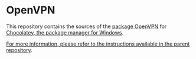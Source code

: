 # OpenVPN

This repository contains the sources of the [package OpenVPN](https://chocolatey.org/packages/openvpn/) for [Chocolatey, the package manager for Windows](https://chocolatey.org/).

[For more information, please refer to the instructions available in the parent repository](https://github.com/wget/chocolatey_packages).
